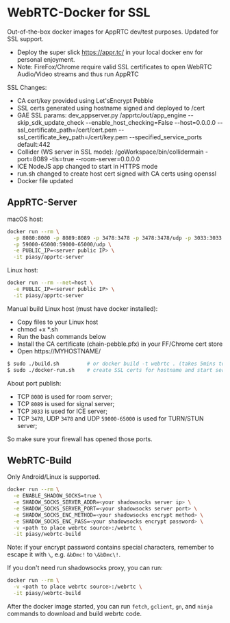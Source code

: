 # WebRTC-Docker for SSL

Out-of-the-box docker images for AppRTC dev/test purposes. Updated for SSL support.

+ Deploy the super slick https://appr.tc/ in your local docker env for personal enjoyment.
+ Note: FireFox/Chrome require valid SSL certificates to open WebRTC Audio/Video streams and thus run AppRTC

SSL Changes:

+ CA cert/key provided using Let'sEncrypt Pebble
+ SSL certs generated using hostname signed and deployed to /cert
+ GAE SSL params: dev_appserver.py /apprtc/out/app_engine --skip_sdk_update_check --enable_host_checking=False --host=0.0.0.0 --ssl_certificate_path=/cert/cert.pem --ssl_certificate_key_path=/cert/key.pem --specified_service_ports default:442
+ Collider (WS server in SSL mode): /goWorkspace/bin/collidermain -port=8089 -tls=true --room-server=0.0.0.0
+ ICE NodeJS app changed to start in HTTPS mode
+ run.sh changed to create host cert signed with CA certs using openssl
+ Docker file updated

## AppRTC-Server

macOS host:

``` bash
docker run --rm \
  -p 8080:8080 -p 8089:8089 -p 3478:3478 -p 3478:3478/udp -p 3033:3033 \
  -p 59000-65000:59000-65000/udp \
  -e PUBLIC_IP=<server public IP> \
  -it piasy/apprtc-server
```

Linux host:

``` bash
docker run --rm --net=host \
  -e PUBLIC_IP=<server public IP> \
  -it piasy/apprtc-server
```

Manual build Linux host (must have docker installed):
+ Copy files to your Linux host
+ chmod +x *.sh
+ Run the bash commands below
+ Install the CA certificate (chain-pebble.pfx) in your FF/Chrome cert store 
+ Open https://MYHOSTNAME/

``` bash
$ sudo ./build.sh         # or docker build -t webrtc . (takes 5mins to build)
$ sudo ./docker-run.sh    # create SSL certs for hostname and start servers
```

About port publish:

+ TCP `8080` is used for room server;
+ TCP `8089` is used for signal server;
+ TCP `3033` is used for ICE server;
+ TCP `3478`, UDP `3478` and UDP `59000-65000` is used for TURN/STUN server;

So make sure your firewall has opened those ports.

## WebRTC-Build

Only Android/Linux is supported.

``` bash
docker run --rm \
  -e ENABLE_SHADOW_SOCKS=true \
  -e SHADOW_SOCKS_SERVER_ADDR=<your shadowsocks server ip> \
  -e SHADOW_SOCKS_SERVER_PORT=<your shadowsocks server port> \
  -e SHADOW_SOCKS_ENC_METHOD=<your shadowsocks encrypt method> \
  -e SHADOW_SOCKS_ENC_PASS=<your shadowsocks encrypt password> \
  -v <path to place webrtc source>:/webrtc \
  -it piasy/webrtc-build
```

Note: if your encrypt password contains special characters, remember to escape it with `\`, e.g. `&bDmc!` to `\&bDmc\!`.

If you don't need run shadowsocks proxy, you can run:

``` bash
docker run --rm \
  -v <path to place webrtc source>:/webrtc \
  -it piasy/webrtc-build
```

After the docker image started, you can run `fetch`, `gclient`, `gn`, and `ninja` commands to download and build webrtc code.
